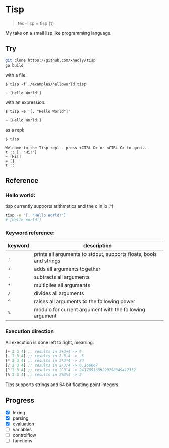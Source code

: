 # Tisp

> teo+lisp = tisp (τ)

My take on a small lisp like programming language.

## Try

```bash
git clone https://github.com/xnacly/tisp
go build
```

with a file:

```text
$ tisp -f ./examples/helloworld.tisp

~ [Hello World!]
```

with an expression:

```
$ tisp -e '[. "Hello World"]'

~ [Hello World!]
```

as a repl:

```
$ tisp

Welcome to the Tisp repl - press <CTRL-D> or <CTRL-C> to quit...
τ :: [. "Hi!"]
~ [Hi!]
= []
τ ::
```

## Reference

### Hello world:

tisp currently supports arithmetics and the o in io :^)

```bash
tisp -e '[. "Hello World!"]'
# [Hello World!]
```

### Keyword reference:

| keyword | description                                                        |
| ------- | ------------------------------------------------------------------ |
| `.`     | prints all arguments to stdout, supports floats, bools and strings |
| `+`     | adds all arguments together                                        |
| `-`     | subtracts all arguments                                            |
| `*`     | multiplies all arguments                                           |
| `/`     | divides all arguments                                              |
| `^`     | raises all arguments to the following power                        |
| `%`     | modulo for current argument with the following argument            |

### Execution direction

All execution is done left to right, meaning:

```lisp
[+ 2 3 4] ;; results in 2+3+4 -> 9
[- 2 3 4] ;; results in 2-3-4 -> -5
[* 2 3 4] ;; results in 2*3*4 -> 24
[/ 2 3 4] ;; results in 2/3/4 -> 0.166667
[^ 2 3 4] ;; results in 2^3^4 -> 2417851639229258349412352
[% 2 3 4] ;; results in 2%3%4 -> 2
```

Tips supports strings and 64 bit floating point integers.

## Progress

- [x] lexing
- [x] parsing
- [x] evaluation
- [ ] variables
- [ ] controlflow
- [ ] functions
